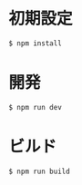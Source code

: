 # 初期設定
```bash
$ npm install
```

# 開発
```bash
$ npm run dev
```

# ビルド
```bash
$ npm run build
```
